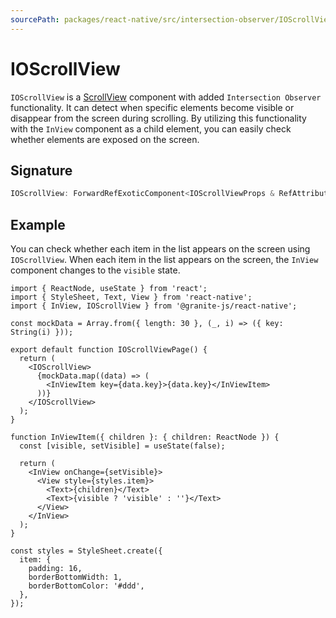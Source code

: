 ```yaml
---
sourcePath: packages/react-native/src/intersection-observer/IOScrollView.ts
---
```


# IOScrollView

`IOScrollView` is a [ScrollView](https://reactnative.dev/docs/scrollview) component with added `Intersection Observer` functionality. It can detect when specific elements become visible or disappear from the screen during scrolling.
By utilizing this functionality with the `InView` component as a child element, you can easily check whether elements are exposed on the screen.

## Signature

```typescript
IOScrollView: ForwardRefExoticComponent<IOScrollViewProps & RefAttributes<IOScrollViewController>>;
```

## Example

You can check whether each item in the list appears on the screen using `IOScrollView`.
When each item in the list appears on the screen, the `InView` component changes to the `visible` state.

```tsx
import { ReactNode, useState } from 'react';
import { StyleSheet, Text, View } from 'react-native';
import { InView, IOScrollView } from '@granite-js/react-native';

const mockData = Array.from({ length: 30 }, (_, i) => ({ key: String(i) }));

export default function IOScrollViewPage() {
  return (
    <IOScrollView>
      {mockData.map((data) => (
        <InViewItem key={data.key}>{data.key}</InViewItem>
      ))}
    </IOScrollView>
  );
}

function InViewItem({ children }: { children: ReactNode }) {
  const [visible, setVisible] = useState(false);

  return (
    <InView onChange={setVisible}>
      <View style={styles.item}>
        <Text>{children}</Text>
        <Text>{visible ? 'visible' : ''}</Text>
      </View>
    </InView>
  );
}

const styles = StyleSheet.create({
  item: {
    padding: 16,
    borderBottomWidth: 1,
    borderBottomColor: '#ddd',
  },
});
```
